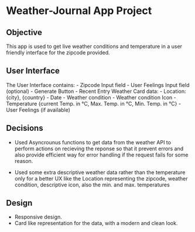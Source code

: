 # Weather-Journal App Project

## Objective
This app is used to get live weather conditions and temperature in a user friendly interface for the zipcode provided.

## User Interface
The User Interface contains:
    - Zipcode Input field
    - User Feelings Input field (optional)
    - Generate Button
    - Recent Entry Weather Card data:
        - Location: {city}, {country}
        - Date
        - Weather condition
        - Weather condition Icon
        - Temperature {current Temp. in °C, Max. Temp. in °C, Min. Temp. in °C}
        - User Feelings (if available)


## Decisions

- Used Asyncrounus functions to get data from the weather API to perform actions on recieving the reponse so that it prevent errors and also provide efficient way for error handling if the request fails for some reason.

- Used some extra descriptive weather data rather than the temperature only for a better UX like the Location representing the zipcode, weather condition, descriptive icon, also the min. and max. temperatures

## Design

- Responsive design.
- Card like representation for the data, with a modern and clean look.



